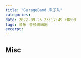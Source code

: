 ```yaml
---
title: "GarageBand 库乐队"
categories: 
date: 2022-09-25 23:17:49 +0800
tags: 音乐 音频编辑器
excerpt: 
---
```










## Misc




